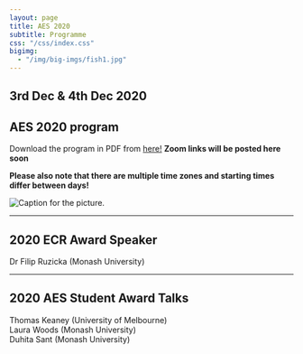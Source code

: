 ```yaml
---
layout: page
title: AES 2020
subtitle: Programme
css: "/css/index.css"
bigimg:
  - "/img/big-imgs/fish1.jpg" 
---
```



## 3rd Dec & 4th Dec 2020

## AES 2020 program

Download the program in PDF from [here!](http://ausevo.github.io/docs/TimeTable_AES.pdf)
**Zoom links will be posted here soon**  

**Please also note that there are multiple time zones and starting times differ between days!**

![Caption for the picture.](http://ausevo.github.io/img/TimeTable_AES.jpg)

****

## 2020 ECR Award Speaker

Dr Filip Ruzicka (Monash University)

****

## 2020 AES Student Award Talks

Thomas Keaney (University of Melbourne)  
Laura Woods (Monash University)  
Duhita Sant (Monash University)  




